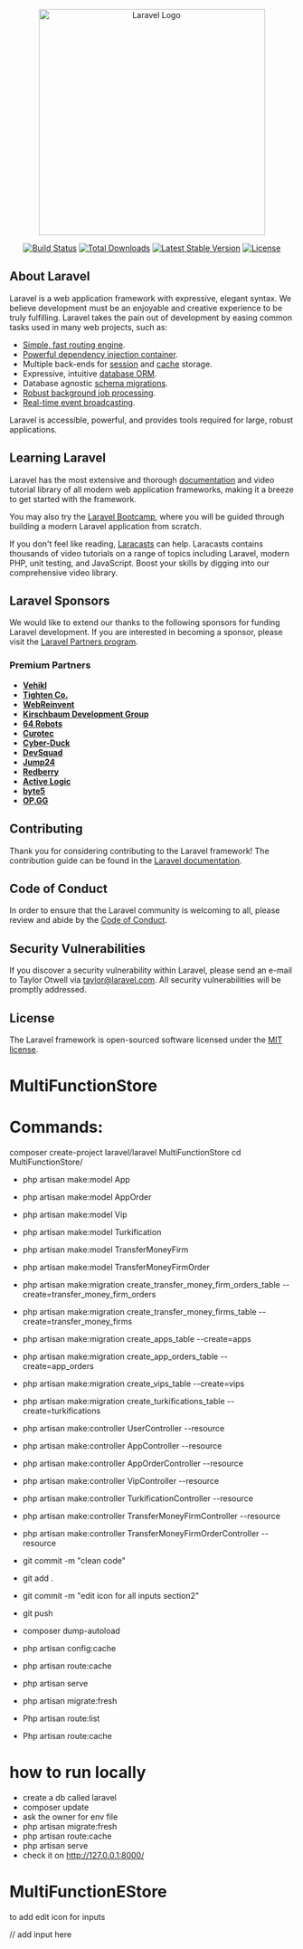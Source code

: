 <p align="center"><a href="https://laravel.com" target="_blank"><img src="https://raw.githubusercontent.com/laravel/art/master/logo-lockup/5%20SVG/2%20CMYK/1%20Full%20Color/laravel-logolockup-cmyk-red.svg" width="400" alt="Laravel Logo"></a></p>

<p align="center">
<a href="https://github.com/laravel/framework/actions"><img src="https://github.com/laravel/framework/workflows/tests/badge.svg" alt="Build Status"></a>
<a href="https://packagist.org/packages/laravel/framework"><img src="https://img.shields.io/packagist/dt/laravel/framework" alt="Total Downloads"></a>
<a href="https://packagist.org/packages/laravel/framework"><img src="https://img.shields.io/packagist/v/laravel/framework" alt="Latest Stable Version"></a>
<a href="https://packagist.org/packages/laravel/framework"><img src="https://img.shields.io/packagist/l/laravel/framework" alt="License"></a>
</p>

## About Laravel

Laravel is a web application framework with expressive, elegant syntax. We believe development must be an enjoyable and creative experience to be truly fulfilling. Laravel takes the pain out of development by easing common tasks used in many web projects, such as:

-   [Simple, fast routing engine](https://laravel.com/docs/routing).
-   [Powerful dependency injection container](https://laravel.com/docs/container).
-   Multiple back-ends for [session](https://laravel.com/docs/session) and [cache](https://laravel.com/docs/cache) storage.
-   Expressive, intuitive [database ORM](https://laravel.com/docs/eloquent).
-   Database agnostic [schema migrations](https://laravel.com/docs/migrations).
-   [Robust background job processing](https://laravel.com/docs/queues).
-   [Real-time event broadcasting](https://laravel.com/docs/broadcasting).

Laravel is accessible, powerful, and provides tools required for large, robust applications.

## Learning Laravel

Laravel has the most extensive and thorough [documentation](https://laravel.com/docs) and video tutorial library of all modern web application frameworks, making it a breeze to get started with the framework.

You may also try the [Laravel Bootcamp](https://bootcamp.laravel.com), where you will be guided through building a modern Laravel application from scratch.

If you don't feel like reading, [Laracasts](https://laracasts.com) can help. Laracasts contains thousands of video tutorials on a range of topics including Laravel, modern PHP, unit testing, and JavaScript. Boost your skills by digging into our comprehensive video library.

## Laravel Sponsors

We would like to extend our thanks to the following sponsors for funding Laravel development. If you are interested in becoming a sponsor, please visit the [Laravel Partners program](https://partners.laravel.com).

### Premium Partners

-   **[Vehikl](https://vehikl.com/)**
-   **[Tighten Co.](https://tighten.co)**
-   **[WebReinvent](https://webreinvent.com/)**
-   **[Kirschbaum Development Group](https://kirschbaumdevelopment.com)**
-   **[64 Robots](https://64robots.com)**
-   **[Curotec](https://www.curotec.com/services/technologies/laravel/)**
-   **[Cyber-Duck](https://cyber-duck.co.uk)**
-   **[DevSquad](https://devsquad.com/hire-laravel-developers)**
-   **[Jump24](https://jump24.co.uk)**
-   **[Redberry](https://redberry.international/laravel/)**
-   **[Active Logic](https://activelogic.com)**
-   **[byte5](https://byte5.de)**
-   **[OP.GG](https://op.gg)**

## Contributing

Thank you for considering contributing to the Laravel framework! The contribution guide can be found in the [Laravel documentation](https://laravel.com/docs/contributions).

## Code of Conduct

In order to ensure that the Laravel community is welcoming to all, please review and abide by the [Code of Conduct](https://laravel.com/docs/contributions#code-of-conduct).

## Security Vulnerabilities

If you discover a security vulnerability within Laravel, please send an e-mail to Taylor Otwell via [taylor@laravel.com](mailto:taylor@laravel.com). All security vulnerabilities will be promptly addressed.

## License

The Laravel framework is open-sourced software licensed under the [MIT license](https://opensource.org/licenses/MIT).

# MultiFunctionStore

# Commands:

composer create-project laravel/laravel MultiFunctionStore
cd MultiFunctionStore/

-   php artisan make:model App
-   php artisan make:model AppOrder
-   php artisan make:model Vip
-   php artisan make:model Turkification
-   php artisan make:model TransferMoneyFirm
-   php artisan make:model TransferMoneyFirmOrder
-   php artisan make:migration create_transfer_money_firm_orders_table --create=transfer_money_firm_orders
-   php artisan make:migration create_transfer_money_firms_table --create=transfer_money_firms
-   php artisan make:migration create_apps_table --create=apps
-   php artisan make:migration create_app_orders_table --create=app_orders
-   php artisan make:migration create_vips_table --create=vips
-   php artisan make:migration create_turkifications_table --create=turkifications

-   php artisan make:controller UserController --resource
-   php artisan make:controller AppController --resource
-   php artisan make:controller AppOrderController --resource
-   php artisan make:controller VipController --resource
-   php artisan make:controller TurkificationController --resource
-   php artisan make:controller TransferMoneyFirmController --resource
-   php artisan make:controller TransferMoneyFirmOrderController --resource


-   git commit -m "clean code"
-   git add .
-   git commit -m "edit icon for all inputs section2"
-   git push


-   composer dump-autoload
-   php artisan config:cache
-   php artisan route:cache
-   php artisan serve
-   php artisan migrate:fresh
-   Php artisan route:list
-   Php artisan route:cache



# how to run locally
-   create a db called laravel
-   composer update
-   ask the owner for env file
-   php artisan migrate:fresh
-   php artisan route:cache
-   php artisan serve
-   check it on http://127.0.0.1:8000/
# MultiFunctionEStore

to add edit icon for inputs 

<div class="input-group mb-3">
    <div class="input-group-prepend">
        <span class="input-group-text"><i class="fa fa-edit"> </i></span>
    </div>
    // add input here
</div>